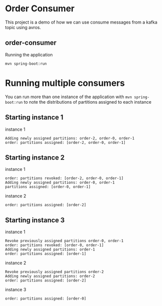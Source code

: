 # Order Consumer

This project is a demo of how we can use consume messages from a kafka topic using avros.

## order-consumer

Running the application

```
mvn spring-boot:run
```

# Running multiple consumers
You can run more than one instance of the application with ```mvn spring-boot:run``` to note the distributions of partitions assigned to each instance

## Starting instance 1
instance 1
```
Adding newly assigned partitions: order-2, order-0, order-1
order: partitions assigned: [order-2, order-0, order-1]
```
## Starting instance 2

instance 1
```
order: partitions revoked: [order-2, order-0, order-1]
Adding newly assigned partitions: order-0, order-1
partitions assigned: [order-0, order-1]
```

instance 2
```
order: partitions assigned: [order-2]
```

## Starting instance 3

instance 1
```
Revoke previously assigned partitions order-0, order-1
order: partitions revoked: [order-0, order-1]
Adding newly assigned partitions: order-1
order: partitions assigned: [order-1]
```

instance 2
```
Revoke previously assigned partitions order-2
Adding newly assigned partitions: order-2
order: partitions assigned: [order-2]
```

instance 3
```
order: partitions assigned: [order-0]
```